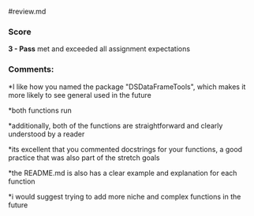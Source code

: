 #review.md

### Score

**3 - Pass**
met and exceeded all assignment expectations



### Comments:

*I like how you named the package "DSDataFrameTools", which makes it more likely to see general used in the future

*both functions run

*additionally, both of the functions are straightforward and clearly understood by a reader

*its excellent that you commented docstrings for your functions, a good practice that was also part of the stretch goals

*the README.md is also has a clear example and explanation for each function

*i would suggest trying to add more niche and complex functions in the future
